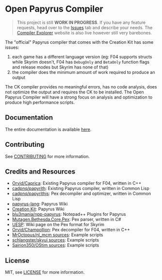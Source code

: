 # Open Papyrus Compiler

> This project is still **WORK IN PROGRESS**. If you have any feature requests, head over to the [Issues](https://github.com/erri120/papyrus-compiler) tab and describe your needs. The [Compiler Explorer](https://papyrus-compiler-explorer.herokuapp.com/) website is also live however still very barebones.

The "official" Papyrus compiler that comes with the Creation Kit has some issues:

1) each game has a different language version (eg: F04 supports structs while Skyrim doesn't, F04 has `DebugOnly` and `BetaOnly` function flags and release modes but Skyrim has none of that)
2) the compiler does the minimum amount of work required to produce an output 

The CK compiler provides no meaningful errors, has no code analysis, does not optimize the output and requires the CK to be installed. The Open Papyrus Compiler will have a strong focus on analysis and optimization to produce high performance scripts.

## Documentation

The entire documentation is available [here](https://erri120.github.io/papyrus-compiler/).

## Contributing

See [CONTRIBUTING](CONTRIBUTING.md) for more information.

## Credits and Resources

- [Orvid/Caprica](https://github.com/Orvid/Caprica): Existing Papyrus compiler for F04, written in C++
- [cadpnq/papyrith](https://github.com/cadpnq/papyrith): Existing Papyrus compiler, written in Common Lisp
- [cadpnq/papyrithjs](https://github.com/cadpnq/papyrithjs): Pex decompiler and optimizer, written in Common Lisp
- [papyrus-lang](https://github.com/joelday/papyrus-lang/wiki/Papyrus): Papyrus Wiki
- [Creation Kit](https://www.creationkit.com/index.php?title=Category:Papyrus): Papyrus Wiki
- [blu3mania/npp-papyrus](https://github.com/blu3mania/npp-papyrus): Notepad++ Plugins for Papyrus
- [Mutagen.Bethesda.Core.Pex](https://github.com/Mutagen-Modding/Mutagen/tree/dev/Mutagen.Bethesda.Core/Pex): Pex parser, written in C#
- [UESP](https://en.uesp.net/wiki/Skyrim_Mod:Compiled_Script_File_Format): Wiki page on the Pex format for Skyrim
- [Orvid/Champollion](https://github.com/Orvid/Champollion): Pex decompiler for F04, written in C++
- [MrOctopus/nl_mcm sources](https://github.com/MrOctopus/nl_mcm/tree/main/main/source): Example scripts
- [schlangster/skyui sources](https://github.com/schlangster/skyui/tree/master/dist/Data/Scripts/Source): Example scripts
- [Sairion350/OStim sources](https://github.com/Sairion350/OStim/tree/main/Scripts/Source): Example scripts

## License

MIT, see [LICENSE](LICENSE) for more information.
